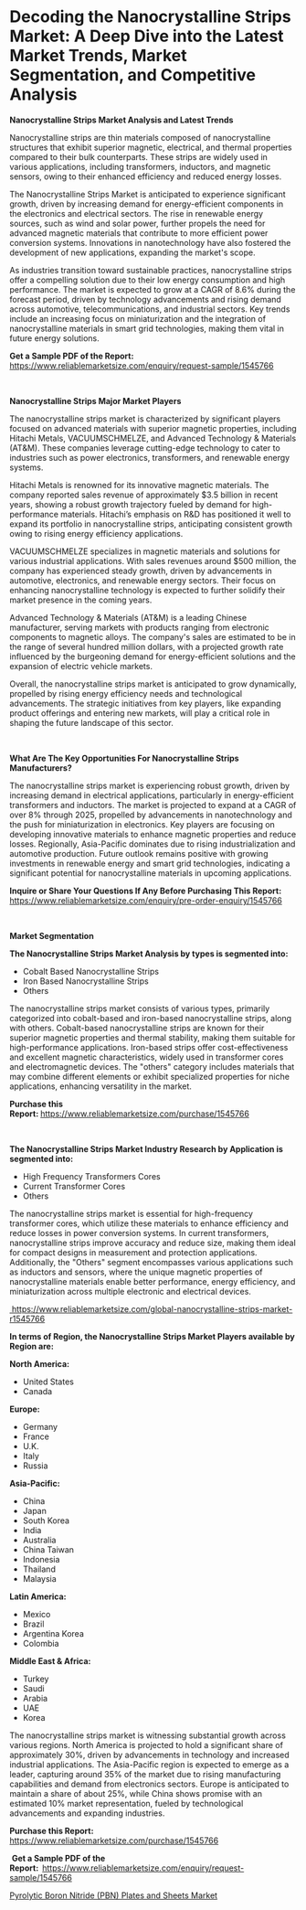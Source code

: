 <p><h1>Decoding the Nanocrystalline Strips Market: A Deep Dive into the Latest Market Trends, Market Segmentation, and Competitive Analysis</h1></p><p><strong>Nanocrystalline Strips Market Analysis and Latest Trends</strong></p>
<p><p>Nanocrystalline strips are thin materials composed of nanocrystalline structures that exhibit superior magnetic, electrical, and thermal properties compared to their bulk counterparts. These strips are widely used in various applications, including transformers, inductors, and magnetic sensors, owing to their enhanced efficiency and reduced energy losses.</p><p>The Nanocrystalline Strips Market is anticipated to experience significant growth, driven by increasing demand for energy-efficient components in the electronics and electrical sectors. The rise in renewable energy sources, such as wind and solar power, further propels the need for advanced magnetic materials that contribute to more efficient power conversion systems. Innovations in nanotechnology have also fostered the development of new applications, expanding the market's scope.</p><p>As industries transition toward sustainable practices, nanocrystalline strips offer a compelling solution due to their low energy consumption and high performance. The market is expected to grow at a CAGR of 8.6% during the forecast period, driven by technology advancements and rising demand across automotive, telecommunications, and industrial sectors. Key trends include an increasing focus on miniaturization and the integration of nanocrystalline materials in smart grid technologies, making them vital in future energy solutions.</p></p>
<p><strong>Get a Sample PDF of the Report:&nbsp;</strong> <a href="https://www.reliablemarketsize.com/enquiry/request-sample/1545766?utm_campaign=3126&utm_medium=2&utm_source=Github&utm_content=ia&utm_term=02042025&utm_id=nanocrystalline-strips">https://www.reliablemarketsize.com/enquiry/request-sample/1545766</a></p>
<p>&nbsp;</p>
<p><strong>Nanocrystalline Strips Major Market Players</strong></p>
<p><p>The nanocrystalline strips market is characterized by significant players focused on advanced materials with superior magnetic properties, including Hitachi Metals, VACUUMSCHMELZE, and Advanced Technology & Materials (AT&M). These companies leverage cutting-edge technology to cater to industries such as power electronics, transformers, and renewable energy systems.</p><p>Hitachi Metals is renowned for its innovative magnetic materials. The company reported sales revenue of approximately $3.5 billion in recent years, showing a robust growth trajectory fueled by demand for high-performance materials. Hitachi’s emphasis on R&D has positioned it well to expand its portfolio in nanocrystalline strips, anticipating consistent growth owing to rising energy efficiency applications.</p><p>VACUUMSCHMELZE specializes in magnetic materials and solutions for various industrial applications. With sales revenues around $500 million, the company has experienced steady growth, driven by advancements in automotive, electronics, and renewable energy sectors. Their focus on enhancing nanocrystalline technology is expected to further solidify their market presence in the coming years.</p><p>Advanced Technology & Materials (AT&M) is a leading Chinese manufacturer, serving markets with products ranging from electronic components to magnetic alloys. The company's sales are estimated to be in the range of several hundred million dollars, with a projected growth rate influenced by the burgeoning demand for energy-efficient solutions and the expansion of electric vehicle markets.</p><p>Overall, the nanocrystalline strips market is anticipated to grow dynamically, propelled by rising energy efficiency needs and technological advancements. The strategic initiatives from key players, like expanding product offerings and entering new markets, will play a critical role in shaping the future landscape of this sector.</p></p>
<p>&nbsp;</p>
<p><strong>What Are The Key Opportunities For Nanocrystalline Strips Manufacturers?</strong></p>
<p><p>The nanocrystalline strips market is experiencing robust growth, driven by increasing demand in electrical applications, particularly in energy-efficient transformers and inductors. The market is projected to expand at a CAGR of over 8% through 2025, propelled by advancements in nanotechnology and the push for miniaturization in electronics. Key players are focusing on developing innovative materials to enhance magnetic properties and reduce losses. Regionally, Asia-Pacific dominates due to rising industrialization and automotive production. Future outlook remains positive with growing investments in renewable energy and smart grid technologies, indicating a significant potential for nanocrystalline materials in upcoming applications.</p></p>
<p><strong>Inquire or Share Your Questions If Any Before Purchasing This Report:</strong> <a href="https://www.reliablemarketsize.com/enquiry/pre-order-enquiry/1545766?utm_campaign=3126&utm_medium=2&utm_source=Github&utm_content=ia&utm_term=02042025&utm_id=nanocrystalline-strips">https://www.reliablemarketsize.com/enquiry/pre-order-enquiry/1545766</a></p>
<p>&nbsp;</p>
<p><strong>Market Segmentation</strong></p>
<p><strong>The Nanocrystalline Strips Market Analysis by types is segmented into:</strong></p>
<p><ul><li>Cobalt Based Nanocrystalline Strips</li><li>Iron Based Nanocrystalline Strips</li><li>Others</li></ul></p>
<p><p>The nanocrystalline strips market consists of various types, primarily categorized into cobalt-based and iron-based nanocrystalline strips, along with others. Cobalt-based nanocrystalline strips are known for their superior magnetic properties and thermal stability, making them suitable for high-performance applications. Iron-based strips offer cost-effectiveness and excellent magnetic characteristics, widely used in transformer cores and electromagnetic devices. The "others" category includes materials that may combine different elements or exhibit specialized properties for niche applications, enhancing versatility in the market.</p></p>
<p><strong>Purchase this Report:&nbsp;</strong><a href="https://www.reliablemarketsize.com/purchase/1545766?utm_campaign=3126&utm_medium=2&utm_source=Github&utm_content=ia&utm_term=02042025&utm_id=nanocrystalline-strips">https://www.reliablemarketsize.com/purchase/1545766</a></p>
<p>&nbsp;</p>
<p><strong>The Nanocrystalline Strips Market Industry Research by Application is segmented into:</strong></p>
<p><ul><li>High Frequency Transformers Cores</li><li>Current Transformer Cores</li><li>Others</li></ul></p>
<p><p>The nanocrystalline strips market is essential for high-frequency transformer cores, which utilize these materials to enhance efficiency and reduce losses in power conversion systems. In current transformers, nanocrystalline strips improve accuracy and reduce size, making them ideal for compact designs in measurement and protection applications. Additionally, the "Others" segment encompasses various applications such as inductors and sensors, where the unique magnetic properties of nanocrystalline materials enable better performance, energy efficiency, and miniaturization across multiple electronic and electrical devices.</p></p>
<p><a href="https://www.reliablemarketsize.com/global-nanocrystalline-strips-market-r1545766?utm_campaign=3126&utm_medium=2&utm_source=Github&utm_content=ia&utm_term=02042025&utm_id=nanocrystalline-strips">&nbsp;https://www.reliablemarketsize.com/global-nanocrystalline-strips-market-r1545766</a></p>
<p><strong>In terms of Region, the Nanocrystalline Strips Market Players available by Region are:</strong></p>
<p>
    <p> <strong> North America: </strong>
        <ul>
            <li>United States</li>
            <li>Canada</li>
        </ul>
        </p> 
    <p> <strong> Europe: </strong>
        <ul>
            <li>Germany</li>
            <li>France</li>
            <li>U.K.</li>
            <li>Italy</li>
            <li>Russia</li>
        </ul>
        </p> 
    <p> <strong> Asia-Pacific: </strong>
        <ul>
            <li>China</li>
            <li>Japan</li>
            <li>South Korea</li>
            <li>India</li>
            <li>Australia</li>
            <li>China Taiwan</li>
            <li>Indonesia</li>
            <li>Thailand</li>
            <li>Malaysia</li>
        </ul>
        </p> 
    <p> <strong> Latin America: </strong>
        <ul>
            <li>Mexico</li>
            <li>Brazil</li>
            <li>Argentina Korea</li>
            <li>Colombia</li>
        </ul>
        </p> 
    <p> <strong> Middle East & Africa: </strong>
        <ul>
            <li>Turkey</li>
            <li>Saudi</li>
            <li>Arabia</li>
            <li>UAE</li>
            <li>Korea</li>
        </ul>
    </p>
    </p>
<p><p>The nanocrystalline strips market is witnessing substantial growth across various regions. North America is projected to hold a significant share of approximately 30%, driven by advancements in technology and increased industrial applications. The Asia-Pacific region is expected to emerge as a leader, capturing around 35% of the market due to rising manufacturing capabilities and demand from electronics sectors. Europe is anticipated to maintain a share of about 25%, while China shows promise with an estimated 10% market representation, fueled by technological advancements and expanding industries.</p></p>
<p><strong>Purchase this Report: </strong><a href="https://www.reliablemarketsize.com/purchase/1545766?utm_campaign=3126&utm_medium=2&utm_source=Github&utm_content=ia&utm_term=02042025&utm_id=nanocrystalline-strips">https://www.reliablemarketsize.com/purchase/1545766</a></p>
<p>&nbsp;<strong>Get a Sample PDF of the Report:&nbsp;&nbsp;</strong><a href="https://www.reliablemarketsize.com/enquiry/request-sample/1545766?utm_campaign=3126&utm_medium=2&utm_source=Github&utm_content=ia&utm_term=02042025&utm_id=nanocrystalline-strips">https://www.reliablemarketsize.com/enquiry/request-sample/1545766</a></p>
<p><strong></strong></p>
<p><p><a href="https://github.com/kaddahblejc/Market-Research-Report-List-1/blob/main/pyrolytic-boron-nitride-pbn-plates-and-sheets-market.md?utm_campaign=3126&utm_medium=2&utm_source=Github&utm_content=ia&utm_term=02042025&utm_id=nanocrystalline-strips">Pyrolytic Boron Nitride (PBN) Plates and Sheets Market</a></p></p>